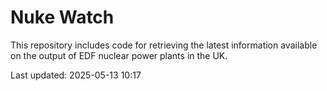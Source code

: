 # Nuke Watch

This repository includes code for retrieving the latest information available on the output of EDF nuclear power plants in the UK.

Last updated: 2025-05-13 10:17
